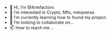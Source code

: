 - 👋 Hi, I’m @Artefactors
- 👀 I’m interested in Crypto, Nfts, metaverse.
- 🌱 I’m currently learning how to found my project.
- 💞️ I’m looking to collaborate on...
- 📫 How to reach me ...

<!---
Artefactors/Artefactors is a ✨ special ✨ repository because its `README.md` (this file) appears on your GitHub profile.
You can click the Preview link to take a look at your changes.
--->
